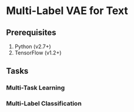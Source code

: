 # Multi-Label VAE for Text

## Prerequisites

1. Python (v2.7+)
2. TensorFlow (v1.2+)

## Tasks

### Multi-Task Learning

### Multi-Label Classification
